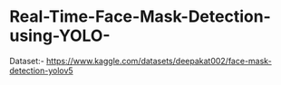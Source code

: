 # Real-Time-Face-Mask-Detection-using-YOLO-

Dataset:- https://www.kaggle.com/datasets/deepakat002/face-mask-detection-yolov5
